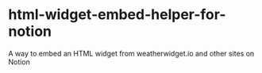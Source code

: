# html-widget-embed-helper-for-notion

A way to embed an HTML widget from weatherwidget.io and other sites on Notion
